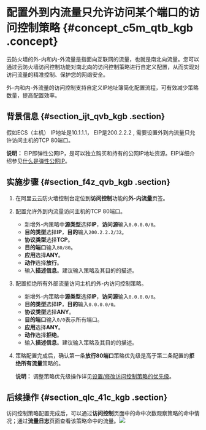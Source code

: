 # 配置外到内流量只允许访问某个端口的访问控制策略 {#concept_c5m_qtb_kgb .concept}

云防火墙的外-内和内-外流量是指面向互联网的流量，也就是南北向流量。您可以通过云防火墙访问控制功能对南北向的访问控制策略进行自定义配置，从而实现对访问流量的精准控制、保护您的网络安全。

外-内和内-外流量的访问控制支持自定义IP地址簿简化配置流程，可有效减少策略数量，提高配置效率。

## 背景信息 {#section_ijt_qvb_kgb .section}

假如ECS（主机） IP地址是10.1.1.1， EIP是200.2.2.2 , 需要设置外到内流量只允许访问主机的TCP 80端口。

**说明：** EIP即弹性公网IP，是可以独立购买和持有的公网IP地址资源。EIP详细介绍参见[什么是弹性公网IP](../../../../../cn.zh-CN/产品简介/什么是弹性公网IP.md#)。

## 实施步骤 {#section_f4z_qvb_kgb .section}

1.  在阿里云云防火墙控制台定位到**访问控制**功能的**外-内流量**页签。
2.  配置允许外到内流量访问主机的TCP 80端口。
    -   新增外-内策略中**源类型**选择**IP**，**访问源**输入`0.0.0.0/0`。
    -   **目的类型**选择**IP**，**目的**输入`200.2.2.2/32`。
    -   **协议类型**选择**TCP**。
    -   **目的端口**输入`80/80`。
    -   **应用**选择**ANY**。
    -   **动作**选择**放行**。
    -   输入**描述信息**。建议输入策略及其目的的描述。
3.  配置拒绝所有外部流量访问主机的外-内访问控制策略。
    -   新增外-内策略中**源类型**选择**IP**，**访问源**输入`0.0.0.0/0`。
    -   **目的类型**选择**IP**，**目的**输入`0.0.0.0/0`。
    -   **协议类型**选择**ANY**。
    -   **目的端口**输入`0/0`表示所有端口。
    -   **应用**选择**ANY**。
    -   **动作**选择**拒绝**。
    -   输入**描述信息**。建议输入策略及其目的的描述。
4.  策略配置完成后，确认第一条**放行80端口**策略优先级是高于第二条配置的**拒绝所有流量**策略的。

    **说明：** 调整策略优先级操作详见[设置/修改访问控制策略的优先级](../../../../../cn.zh-CN/用户指南/安全策略/访问控制策略/设置__修改访问控制策略的优先级.md#)。


## 后续操作 {#section_qlc_41c_kgb .section}

访问控制策略配置完成后，可以通过**访问控制**页面中的命中次数观察策略的命中情况；通过**流量日志**页面查看该策略命中的流量。![](http://static-aliyun-doc.oss-cn-hangzhou.aliyuncs.com/assets/img/92815/154704828436835_zh-CN.png)

